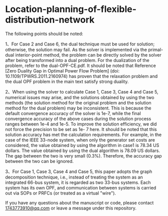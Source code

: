 # Location-planning-of-flexible-distribution-network

The following points should be noted:

  1、For Case 2 and Case 6, the dual technique must be used for solution; otherwise, the solution may fail. As the solver is implemented via the primal-dual interior-point method, the
problem can be directly solved by the solver after being transformed into a dual problem. For the dualization of the problem, refer to the dual-OPF-CE.pdf. It should be noted that 
Reference [Zero Duality Gap in Optimal Power Flow Problem] (doi: 10.1109/TPWRS.2011.2160974) has proven that the relaxation problem and the dual OPF problem in the main text satisfy 
strong duality.

  2、When using the solver to calculate Case 1, Case 3, Case 4 and Case 5, numerical issues may arise, and the solutions obtained by using the two methods (the solution method for 
  the original problem and the solution method for the dual problem) may be inconsistent. This is because the default convergence accuracy of the solver is 1e-7, while the final 
  convergence accuracy of the above cases during the solution process ranges between 1e-4 and 1e-5. To improve the solution efficiency, we did not force the precision to be set as 1e-
  7 here. It should be noted that this solution accuracy has met the calculation 
  requirements.  For example, in the case of the IEEE 33-node system, when only the generator set costs are considered, the value obtained by using the algorithm in case1 is 78.34 US 
  dollars. The value obtained by using the dual algorithm is 78.09 US dollars. The gap 
  between the two is very small (0.3%). Therefore, the accuracy gap between the two can be ignored. 


  3、For Case 1, Case 3, Case 4 and Case 5, this paper adopts the graph decomposition technique, i.e., instead of treating the system as an integrated 66-bus system, it is regarded 
as two 33-bus systems. Each system has its own OPF, and communication between systems is carried out via SOPs or PRFCs (or treated as a virtual "wire").

If you have any questions about the manuscript or code, please contact 1743773910@qq.com or leave a message under this repository.
  
